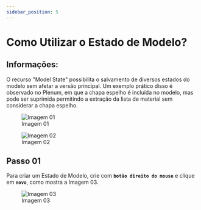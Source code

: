 ```yaml
---
sidebar_position: 5
---
```


# Como Utilizar o Estado de Modelo?

## Informações:

O recurso "Model State" possibilita o salvamento de diversos estados do modelo sem afetar a versão principal. Um exemplo prático disso é observado no Plenum, em que a chapa espelho é incluída no modelo, mas pode ser suprimida permitindo a extração da lista de material sem considerar a chapa espelho.

<figure>
    <img src="/img/inventor/tutoriais/como-utilizar-o-estado-de-modelo/img01.webp" alt="Imagem 01" />
    <figcaption>Imagem 01</figcaption>
</figure>

<figure>
    <img src="/img/inventor/tutoriais/como-utilizar-o-estado-de-modelo/img02.webp" alt="Imagem 02" />
    <figcaption>Imagem 02</figcaption>
</figure>

## Passo 01
Para criar um Estado de Modelo, crie com **``botão direito do mouse``** e clique em **``novo``**, como mostra a Imagem 03.

<figure>
    <img src="/img/inventor/tutoriais/como-utilizar-o-estado-de-modelo/img03.webp" alt="Imagem 03" />
    <figcaption>Imagem 03</figcaption>
</figure>